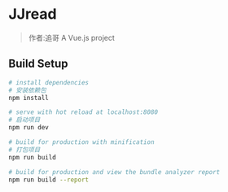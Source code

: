 # JJread
> 作者:追哥   A Vue.js project

## Build Setup

``` bash
# install dependencies
# 安装依赖包
npm install

# serve with hot reload at localhost:8080
# 启动项目
npm run dev

# build for production with minification
# 打包项目
npm run build

# build for production and view the bundle analyzer report
npm run build --report
```

